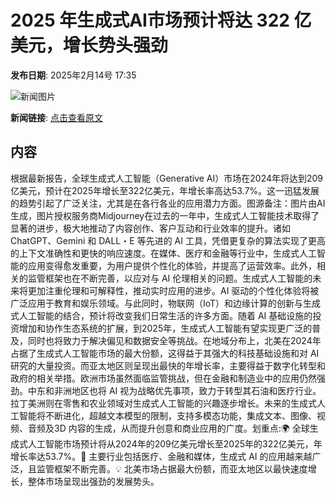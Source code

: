 # ​2025 年生成式AI市场预计将达 322 亿美元，增长势头强劲

**发布日期**: 2025年2月14号 17:35

![新闻图片](https://pic.chinaz.com/picmap/202408221405394752_0.jpg)

**新闻链接**: [点击查看原文](https://www.aibase.com/zh/news/15395)

## 内容

根据最新报告，全球生成式人工智能（Generative AI）市场在2024年将达到209亿美元，预计在2025年增长至322亿美元，年增长率高达53.7%。这一迅猛发展的趋势引起了广泛关注，尤其是在各行各业的应用潜力方面。图源备注：图片由AI生成，图片授权服务商Midjourney在过去的一年中，生成式人工智能技术取得了显著的进步，极大地推动了内容创作、客户互动和行业效率的提升。诸如 ChatGPT、Gemini 和 DALL・E 等先进的 AI 工具，凭借更复杂的算法实现了更高的上下文准确性和更快的响应速度。在媒体、医疗和金融等行业中，生成式人工智能的应用变得愈发重要，为用户提供个性化的体验，并提高了运营效率。此外，相关的监管框架也在不断完善，以应对与 AI 伦理相关的问题。生成式人工智能的未来将更加注重伦理和可解释性，推动实时应用的进步。AI 驱动的个性化体验将被广泛应用于教育和娱乐领域。与此同时，物联网（IoT）和边缘计算的创新与生成式人工智能的结合，预计将改变我们日常生活的许多方面。随着 AI 基础设施的投资增加和协作生态系统的扩展，到2025年，生成式人工智能有望实现更广泛的普及，同时也将致力于解决偏见和数据安全等挑战。在地域分布上，北美在2024年占据了生成式人工智能市场的最大份额，这得益于其强大的科技基础设施和对 AI 研究的大量投资。而亚太地区则呈现出最快的年增长率，主要得益于数字化转型和政府的相关举措。欧洲市场虽然面临监管挑战，但在金融和制造业中的应用仍然强劲。中东和非洲地区也将 AI 视为战略优先事项，致力于转型其石油和医疗行业。拉丁美洲则在零售和农业领域对生成式人工智能的兴趣逐步增长。未来的生成式人工智能将不断进化，超越文本模型的限制，支持多模态功能，集成文本、图像、视频、音频及3D 内容的生成，从而提升创意和商业应用的广度。划重点:🌍 全球生成式人工智能市场预计将从2024年的209亿美元增长至2025年的322亿美元，年增长率达53.7%。🤖 主要行业包括医疗、金融和媒体，生成式 AI 的应用越来越广泛，且监管框架不断完善。💡 北美市场占据最大份额，而亚太地区以最快速度增长，整体市场呈现出强劲的发展势头。
